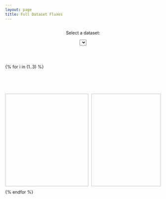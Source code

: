 ```yaml
---
layout: page
title: Full Dataset Fluxes
---
```


<style>
.ql-wrapper {
  display: grid;
  grid-gap: 10px;
  grid-auto-rows: minmax(100px, auto);
}
.left {
  grid-column: 1;
}
.right {
  grid-column: 2;
}
.full {
  grid-column: 1/3;
}
</style>

<div class="ql-wrapper">
  <div class="full">
    <center>
      <p>Select a dataset:</p>
      <select id="datasetmenu" onChange="updateImages();">
        {% include datasetmenu.html %}
      </select>
    </center>
  </div>

  {% for i in (1..3) %}
    <div class="left">
      <img id="{{ i }}-1" width="500" height="300" />
    </div>
    <div class="right">
      <img id="{{ i }}-2" width="500" height="300" />
    </div>
  {% endfor %}
</div>

<script>
dataset = '';
products = [['n_net_toa_all', 'n_net_toa_clr'], ['f_net_sfc_all', 'f_net_sfc_clr'], ['f_net_ocn_all', 'f_net_ocn_clr']];

function updateImages() {
  var datasetmenu = document.getElementById('datasetmenu');
  var newdataset = datasetmenu.value;
  if (dataset != newdataset) {
    for (i = 1; i < 4; i++) {
      for (j = 1; j < 3; j++) {
        image = document.getElementById(i + '-' + j);
        image.src = '/img/spatial/' + newdataset + '_' + products[i-1][j-1] + '.png';
      }
    }
  }
}

updateImages();
</script>
